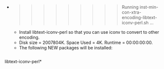 * >>>>>>>>> Running inst-min-con-xtra-encoding-libtext-iconv-perl.sh ...
  * Install libtext-iconv-perl so that you can use iconv to convert to other encoding.
  * Disk size = 2007804K. Space Used = 4K. Runtime = 00:00:00:00.
  * The following NEW packages will be installed:
  ```bash
libtext-iconv-perl*
  ```

